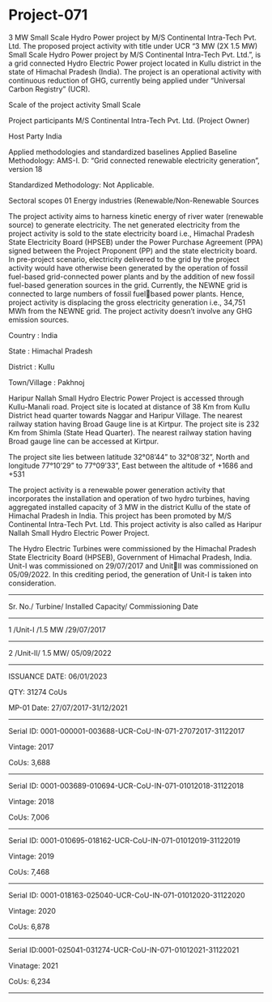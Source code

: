 # Project-071
3 MW Small Scale Hydro Power project by M/S Continental Intra-Tech Pvt. Ltd.
The proposed project activity with title under UCR “3 MW (2X 1.5 MW) Small Scale Hydro Power project by M/S Continental Intra-Tech Pvt. Ltd.”, is a grid connected Hydro Electric Power project located in Kullu district in the state of Himachal Pradesh (India). The project is an operational activity with continuous reduction of GHG, currently being applied under “Universal Carbon Registry” (UCR).

Scale of the project activity Small Scale

Project participants M/S Continental Intra-Tech Pvt. Ltd. (Project Owner)

Host Party India

Applied methodologies and 
standardized baselines 
Applied Baseline Methodology:
AMS-I. D: “Grid connected renewable electricity 
generation”, version 18

Standardized Methodology: Not Applicable.

Sectoral scopes 01 Energy industries
(Renewable/Non-Renewable Sources

The project activity aims to harness kinetic energy of river water (renewable source) to generate 
electricity. The net generated electricity from the project activity is sold to the state electricity board 
i.e., Himachal Pradesh State Electricity Board (HPSEB) under the Power Purchase Agreement (PPA) 
signed between the Project Proponent (PP) and the state electricity board. In pre-project scenario, 
electricity delivered to the grid by the project activity would have otherwise been generated by the 
operation of fossil fuel-based grid-connected power plants and by the addition of new fossil fuel-based 
generation sources in the grid. Currently, the NEWNE grid is connected to large numbers of fossil fuelbased power plants. Hence, project activity is displacing the gross electricity generation i.e., 34,751 MWh from the NEWNE grid. The project activity doesn’t involve any GHG emission sources. 

Country : India

State : Himachal Pradesh

District : Kullu

Town/Village : Pakhnoj

Haripur Nallah Small Hydro Electric Power Project is accessed through Kullu-Manali road. Project site 
is located at distance of 38 Km from Kullu District head quarter towards Naggar and Haripur Village. 
The nearest railway station having Broad Gauge line is at Kirtpur. The project site is 232 Km from 
Shimla (State Head Quarter). The nearest railway station having Broad gauge line can be accessed at 
Kirtpur.

The project site lies between latitude 32°08’44” to 32°08’32”, North and longitude 77°10’29” 
to 77°09’33”, East between the altitude of +1686 and +531

The project activity is a renewable power generation activity that incorporates the installation and 
operation of two hydro turbines, having aggregated installed capacity of 3 MW in the district Kullu of 
the state of Himachal Pradesh in India. This project has been promoted by M/S Continental Intra-Tech 
Pvt. Ltd. This project activity is also called as Haripur Nallah Small Hydro Electric Power Project.

The Hydro Electric Turbines were commissioned by the Himachal Pradesh State Electricity Board
(HPSEB), Government of Himachal Pradesh, India. Unit-I was commissioned on 29/07/2017 and UnitII was commissioned on 05/09/2022. In this crediting period, the generation of Unit-I is taken into consideration.
_____________
Sr. No./ Turbine/ Installed Capacity/ Commissioning Date
____________
1 /Unit-I /1.5 MW /29/07/2017
______
2 /Unit-II/ 1.5 MW/ 05/09/2022
_______________
ISSUANCE DATE: 06/01/2023

QTY: 31274 CoUs

MP-01 Date: 27/07/2017-31/12/2021
_________
Serial ID: 0001-000001-003688-UCR-CoU-IN-071-27072017-31122017

Vintage: 2017 

CoUs: 3,688
_____________
Serial ID: 0001-003689-010694-UCR-CoU-IN-071-01012018-31122018

Vintage: 2018

CoUs: 7,006
_____________
Serial ID: 0001-010695-018162-UCR-CoU-IN-071-01012019-31122019

Vintage: 2019

CoUs: 7,468
_________
Serial ID: 0001-018163-025040-UCR-CoU-IN-071-01012020-31122020

Vintage: 2020

CoUs: 6,878
_______
Serial ID:0001-025041-031274-UCR-CoU-IN-071-01012021-31122021

Vinatage: 2021

CoUs: 6,234
_________________
